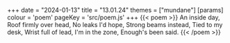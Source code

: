 +++
date = "2024-01-13"
title = "13.01.24"
themes = ["mundane"]
[params]
  colour = 'poem'
  pageKey = 'src/poem.js'
+++
{{< poem >}}
An inside day,
Roof firmly over head,
No leaks I'd hope,
Strong beams instead,
Tied to my desk,
Wrist full of lead,
I'm in the zone,
Enough's been said.
{{< /poem >}}